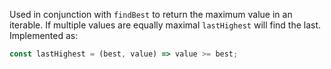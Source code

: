 Used in conjunction with `findBest` to return the maximum value in an iterable. If multiple values are equally maximal `lastHighest` will find the last. Implemented as:

```js
const lastHighest = (best, value) => value >= best;
```
